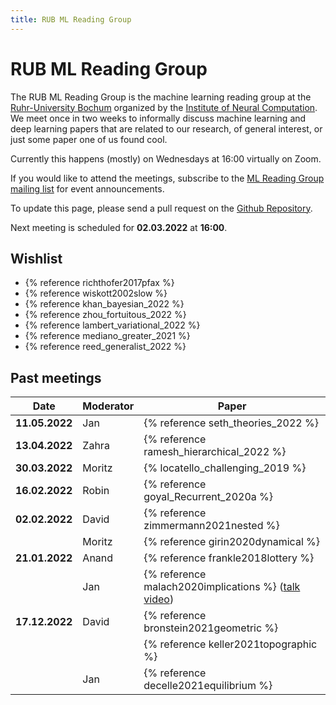 ```yaml
---
title: RUB ML Reading Group
---
```


# RUB ML Reading Group
The RUB ML Reading Group is the machine learning reading group at the [Ruhr-University Bochum](https://www.ruhr-uni-bochum.de/de) organized by the [Institute of Neural Computation](https://www.ini.rub.de/).
We meet once in two weeks to informally discuss machine learning and deep learning papers that are related to our research, of general interest, or just some paper one of us found cool.

Currently this happens (mostly) on Wednesdays at 16:00 virtually on Zoom.

If you would like to attend the meetings, subscribe to the [ML Reading Group mailing list](https://lists.ruhr-uni-bochum.de/mailman/listinfo/ml-reading-group) for event announcements.

To update this page, please send a pull request on the [Github Repository](https://github.com/anandtrex/INI-ML-Reading-Group).

Next meeting is scheduled for **02.03.2022** at **16:00**.

## Wishlist
* {% reference richthofer2017pfax %}
* {% reference wiskott2002slow %}
* {% reference khan_bayesian_2022 %}
* {% reference zhou_fortuitous_2022 %}
* {% reference lambert_variational_2022 %}
* {% reference mediano_greater_2021 %}
* {% reference reed_generalist_2022 %}


## Past meetings

| Date           | Moderator | Paper                                                                                                                                                                                                     
| -------------- | --------- | ---------------------------------------------------------------------------------------------------------------------------------------------------------------------------------------------------------------
| **11.05.2022** | Jan | {% reference seth_theories_2022 %} |
| **13.04.2022** | Zahra | {% reference ramesh_hierarchical_2022 %} |
| **30.03.2022** | Moritz | {% locatello_challenging_2019 %} |
| **16.02.2022** | Robin | {% reference goyal_Recurrent_2020a %} |
| **02.02.2022** | David | {% reference zimmermann2021nested %} |
|  | Moritz | {% reference girin2020dynamical %} |
| **21.01.2022** | Anand | {% reference frankle2018lottery %} |
|  | Jan | {% reference malach2020implications %} ([talk video](https://neurips.cc/virtual/2021/workshop/21836#wse-detail-22003)) |
| **17.12.2022** | David | {% reference bronstein2021geometric %} |
|  |  | {% reference keller2021topographic %} |
|  | Jan | {% reference decelle2021equilibrium %} |
